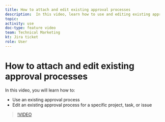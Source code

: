 ```yaml
---
title: How to attach and edit existing approval processes
description:  In this video, learn how to use and editing existing approval processes for projects, tasks, or issues in Adobe Workfront.
topic:
activity: use
doc-type: feature video
team: Technical Marketing
kt: Jira ticket
role: User
---
```

# How to attach and edit existing approval processes

In this video, you will learn how to:

* Use an existing approval process
* Edit an existing approval process for a specific project, task, or issue

>[!VIDEO](https://video.tv.adobe.com/v/335226/?quality=12)
